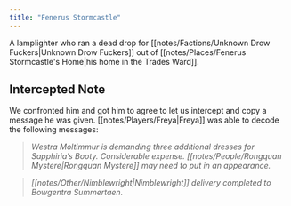 ```yaml
---
title: "Fenerus Stormcastle"
---
```

A lamplighter who ran a dead drop for [[notes/Factions/Unknown Drow Fuckers|Unknown Drow Fuckers]] out of [[notes/Places/Fenerus Stormcastle's Home|his home in the Trades Ward]].
## Intercepted Note
We confronted him and got him to agree to let us intercept and copy a message he was given. [[notes/Players/Freya|Freya]] was able to decode the following messages:

> *Westra Moltimmur is demanding three additional dresses for Sapphiria’s Booty. Considerable expense. [[notes/People/Rongquan Mystere|Rongquan Mystere]] may need to put in an appearance.*

> *[[notes/Other/Nimblewright|Nimblewright]] delivery completed to Bowgentra Summertaen.*